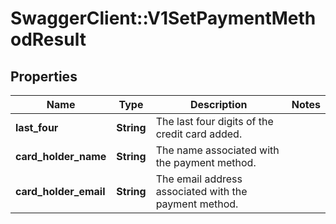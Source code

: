 # SwaggerClient::V1SetPaymentMethodResult

## Properties
Name | Type | Description | Notes
------------ | ------------- | ------------- | -------------
**last_four** | **String** | The last four digits of the credit card added. | 
**card_holder_name** | **String** | The name associated with the payment method. | 
**card_holder_email** | **String** | The email address associated with the payment method. | 

